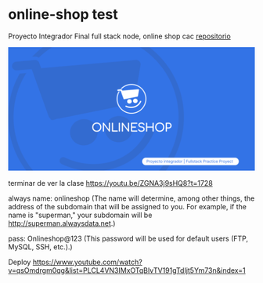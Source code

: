# online-shop test
Proyecto Integrador Final full stack node, online shop cac
[repositorio](https://github.com/coxmau77/online-shop)

![](./public/images/web-images/Social%20Preview%20-%20github.png)

terminar de ver la clase https://youtu.be/ZGNA3j9sHQ8?t=1728

always 
name: onlineshop (The name will determine, among other things, the address of the subdomain that will be assigned to you. For example, if the name is "superman," your subdomain will be http://superman.alwaysdata.net.)

pass: Onlineshop@123 (This password will be used for default users (FTP, MySQL, SSH, etc.).)

Deploy
https://www.youtube.com/watch?v=qsOmdrgm0qg&list=PLCL4VN3IMxOTqBIvTV191gTdIjt5Ym73n&index=1